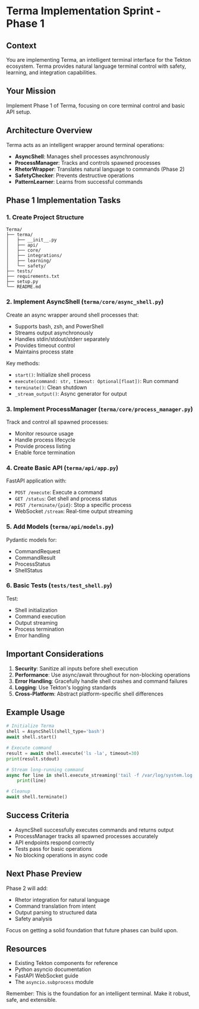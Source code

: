 # Terma Implementation Sprint - Phase 1

## Context

You are implementing Terma, an intelligent terminal interface for the Tekton ecosystem. Terma provides natural language terminal control with safety, learning, and integration capabilities.

## Your Mission

Implement Phase 1 of Terma, focusing on core terminal control and basic API setup.

## Architecture Overview

Terma acts as an intelligent wrapper around terminal operations:
- **AsyncShell**: Manages shell processes asynchronously
- **ProcessManager**: Tracks and controls spawned processes
- **RhetorWrapper**: Translates natural language to commands (Phase 2)
- **SafetyChecker**: Prevents destructive operations
- **PatternLearner**: Learns from successful commands

## Phase 1 Implementation Tasks

### 1. Create Project Structure
```
Terma/
├── terma/
│   ├── __init__.py
│   ├── api/
│   ├── core/
│   ├── integrations/
│   ├── learning/
│   └── safety/
├── tests/
├── requirements.txt
├── setup.py
└── README.md
```

### 2. Implement AsyncShell (`terma/core/async_shell.py`)

Create an async wrapper around shell processes that:
- Supports bash, zsh, and PowerShell
- Streams output asynchronously
- Handles stdin/stdout/stderr separately
- Provides timeout control
- Maintains process state

Key methods:
- `start()`: Initialize shell process
- `execute(command: str, timeout: Optional[float])`: Run command
- `terminate()`: Clean shutdown
- `_stream_output()`: Async generator for output

### 3. Implement ProcessManager (`terma/core/process_manager.py`)

Track and control all spawned processes:
- Monitor resource usage
- Handle process lifecycle
- Provide process listing
- Enable force termination

### 4. Create Basic API (`terma/api/app.py`)

FastAPI application with:
- `POST /execute`: Execute a command
- `GET /status`: Get shell and process status
- `POST /terminate/{pid}`: Stop a specific process
- WebSocket `/stream`: Real-time output streaming

### 5. Add Models (`terma/api/models.py`)

Pydantic models for:
- CommandRequest
- CommandResult
- ProcessStatus
- ShellStatus

### 6. Basic Tests (`tests/test_shell.py`)

Test:
- Shell initialization
- Command execution
- Output streaming
- Process termination
- Error handling

## Important Considerations

1. **Security**: Sanitize all inputs before shell execution
2. **Performance**: Use async/await throughout for non-blocking operations
3. **Error Handling**: Gracefully handle shell crashes and command failures
4. **Logging**: Use Tekton's logging standards
5. **Cross-Platform**: Abstract platform-specific shell differences

## Example Usage

```python
# Initialize Terma
shell = AsyncShell(shell_type='bash')
await shell.start()

# Execute command
result = await shell.execute('ls -la', timeout=30)
print(result.stdout)

# Stream long-running command
async for line in shell.execute_streaming('tail -f /var/log/system.log'):
    print(line)

# Cleanup
await shell.terminate()
```

## Success Criteria

- AsyncShell successfully executes commands and returns output
- ProcessManager tracks all spawned processes accurately
- API endpoints respond correctly
- Tests pass for basic operations
- No blocking operations in async code

## Next Phase Preview

Phase 2 will add:
- Rhetor integration for natural language
- Command translation from intent
- Output parsing to structured data
- Safety analysis

Focus on getting a solid foundation that future phases can build upon.

## Resources

- Existing Tekton components for reference
- Python asyncio documentation
- FastAPI WebSocket guide
- The `asyncio.subprocess` module

Remember: This is the foundation for an intelligent terminal. Make it robust, safe, and extensible.